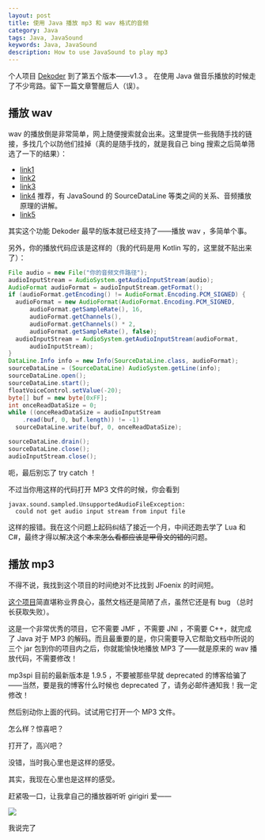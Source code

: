 ```yaml
---
layout: post
title: 使用 Java 播放 mp3 和 wav 格式的音频
category: Java
tags: Java, JavaSound
keywords: Java, JavaSound
description: How to use JavaSound to play mp3
---
```


个人项目 [Dekoder](https://github.com/ice1000/Dekoder) 到了第五个版本——v1.3 。
在使用 Java 做音乐播放的时候走了不少弯路。留下一篇文章警醒后人（误）。

## 播放 wav

wav 的播放倒是非常简单，网上随便搜索就会出来。这里提供一些我随手找的链接，多找几个以防他们挂掉（真的是随手找的，就是我自己 bing 搜索之后简单筛选了一下的结果）：

- [link1](http://www.anyexample.com/programming/java/java_play_wav_sound_file.xml)
- [link2](http://blog.163.com/penghaimin138@126/blog/static/1336243962009103010149510)
- [link3](http://blog.csdn.net/zi_jun/article/details/7971846)
- [link4](http://tech.163.com/tm/030531/030531_95896.html) 推荐，有 JavaSound 的 SourceDataLine 等类之间的关系、音频播放原理的讲解。
- [link5](http://blog.csdn.net/jgd28/article/details/4566672)

其实这个功能 Dekoder 最早的版本就已经支持了——播放 wav ，多简单个事。

另外，你的播放代码应该是这样的（我的代码是用 Kotlin 写的，这里就不贴出来了）：

```java
File audio = new File("你的音频文件路径");
audioInputStream = AudioSystem.getAudioInputStream(audio);
AudioFormat audioFormat = audioInputStream.getFormat();
if (audioFormat.getEncoding() != AudioFormat.Encoding.PCM_SIGNED) {
  audioFormat = new AudioFormat(AudioFormat.Encoding.PCM_SIGNED,
      audioFormat.getSampleRate(), 16,
      audioFormat.getChannels(),
      audioFormat.getChannels() * 2,
      audioFormat.getSampleRate(), false);
  audioInputStream = AudioSystem.getAudioInputStream(audioFormat,
      audioInputStream);
}
DataLine.Info info = new Info(SourceDataLine.class, audioFormat);
sourceDataLine = (SourceDataLine) AudioSystem.getLine(info);
sourceDataLine.open();
sourceDataLine.start();
floatVoiceControl.setValue(-20);
byte[] buf = new byte[0xFF];
int onceReadDataSize = 0;
while ((onceReadDataSize = audioInputStream
    .read(buf, 0, buf.length)) != -1)
  sourceDataLine.write(buf, 0, onceReadDataSize);

sourceDataLine.drain();
sourceDataLine.close();
audioInputStream.close();
```

呃，最后别忘了 try catch ！

不过当你用这样的代码打开 MP3 文件的时候，你会看到 

```
javax.sound.sampled.UnsupportedAudioFileException: 
  could not get audio input stream from input file
```

这样的报错。我在这个问题上起码纠结了接近一个月，中间还跑去学了 Lua 和 C#，最终才得以解决这个~~本来怎么看都应该是甲骨文的错的~~问题。

## 播放 mp3

不得不说，我找到这个项目的时间绝对不比找到 JFoenix 的时间短。

[这个项目](http://www.javazoom.net/mp3spi/sources.html)简直堪称业界良心，虽然文档还是简陋了点，虽然它还是有 bug （总时长获取失败）。

这是一个非常优秀的项目，它不需要 JMF ，不需要 JNI ，不需要 C\+\+，就完成了 Java 对于 MP3 的解码。而且最重要的是，你只需要导入它帮助文档中所说的三个 jar 包到你的项目内之后，你就能愉快地播放 MP3 了——就是原来的 wav 播放代码，不需要修改！

mp3spi 目前的最新版本是 1.9.5 ，不要被那些早就 deprecated 的博客给骗了——当然，要是我的博客什么时候也 deprecated 了，请务必邮件通知我！我一定修改！

然后别动你上面的代码。试试用它打开一个 MP3 文件。

怎么样？惊喜吧？

打开了，高兴吧？

没错，当时我心里也是这样的感受。

其实，我现在心里也是这样的感受。

赶紧吸一口，让我拿自己的播放器听听 girigiri 爱——

![](https://coding.net/u/ice1000/p/Images/git/raw/master/blog-img/old/java/javasound/1.png)

我说完了

